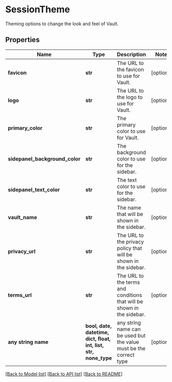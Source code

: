 # SessionTheme

Theming options to change the look and feel of Vault.

## Properties
Name | Type | Description | Notes
------------ | ------------- | ------------- | -------------
**favicon** | **str** | The URL to the favicon to use for Vault. | [optional] 
**logo** | **str** | The URL to the logo to use for Vault. | [optional] 
**primary_color** | **str** | The primary color to use for Vault. | [optional] 
**sidepanel_background_color** | **str** | The background color to use for the sidebar. | [optional] 
**sidepanel_text_color** | **str** | The text color to use for the sidebar. | [optional] 
**vault_name** | **str** | The name that will be shown in the sidebar. | [optional] 
**privacy_url** | **str** | The URL to the privacy policy that will be shown in the sidebar. | [optional] 
**terms_url** | **str** | The URL to the terms and conditions that will be shown in the sidebar. | [optional] 
**any string name** | **bool, date, datetime, dict, float, int, list, str, none_type** | any string name can be used but the value must be the correct type | [optional]

[[Back to Model list]](../../README.md#documentation-for-models) [[Back to API list]](../../README.md#documentation-for-api-endpoints) [[Back to README]](../../README.md)



